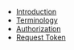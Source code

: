 * [Introduction](README.md)
* [Terminology](terminology.md)
* [Authorization](authorization.md)
* [Request Token](request-token.md)

